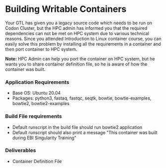 # Building Writable Containers

Your GTL has given you a legacy source code which needs to be run on Codon Cluster, but the HPC admin has informed you that the required dependencies can not be met on HPC system due to various technical reasons. Since you attended Introduction to Linux container course, you can easily solve this problem by installing all the requirements in a container and then port container to HPC system.


**Note:** HPC Admin can help you port the container on HPC system, but he wants you to share container definition file, so he is aware of how the container was built.

### Application Requirements
- Base OS: Ubuntu 20.04
- Packages: python3, fastaq, fastqc, seqtk, bowtie, bowtie-examples, bowtie2, bowtie2-examples

### Build File requirements
- Default runscript in the build file should run bowtie2 application
- Default runscript should also print a message "This container was built during EBI Singularity Training"

### Deliverables
- Container Definition File
